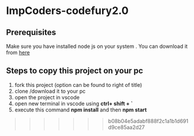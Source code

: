 # ImpCoders-codefury2.0

## Prerequisites
Make sure you have installed node js on your system .
You can download it from [here](https://nodejs.org/en/download/)

## Steps to copy this project on your pc
1. fork this project (option can be found to right  of title)
2. clone /download it to your pc
3. open the project in vscode
4. open new terminal in vscode using  **ctrl+ shift + `**
5. execute this command **npm install** and then **npm start**


>>>>>>> b08b04e5adabf888f2c1a1b1d691d9ce85aa2d27
